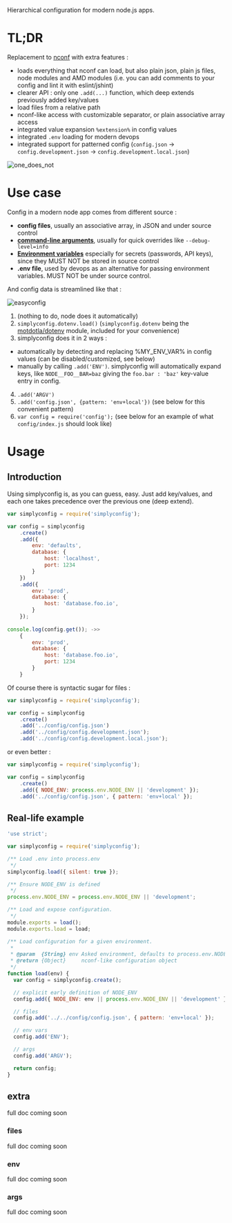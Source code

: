 Hierarchical configuration for modern node.js apps.

# TL;DR
Replacement to [nconf](https://github.com/indexzero/nconf) with extra features :
* loads everything that nconf can load, but also plain json, plain js files, node modules and AMD modules (i.e. you can add comments to your config and lint it with eslint/jshint)
* clearer API : only one `.add(...)` function, which deep extends previously added key/values
* load files from a relative path
* nconf-like access with customizable separator, or plain associative array access
* integrated value expansion `%extension%` in config values
* integrated `.env` loading for modern devops
* integrated support for patterned config (`config.json` -> `config.development.json` -> `config.development.local.json`) 

![one_does_not](https://cloud.githubusercontent.com/assets/603503/10567810/30dedd02-760e-11e5-984e-075a60b58633.jpg)

# Use case

Config in a modern node app comes from different source :
* **config files**, usually an associative array, in JSON and under source control
* **[command-line arguments](https://en.wikipedia.org/wiki/Command-line_interface#Arguments)**, usually for quick overrides like `--debug-level=info`
* **[Environment variables](https://en.wikipedia.org/wiki/Environment_variable)** especially for secrets (passwords, API keys), since they MUST NOT be stored in source control
* **.env file**, used by devops as an alternative for passing environment variables. MUST NOT be under source control.

And config data is streamlined like that :

![easyconfig](https://cloud.githubusercontent.com/assets/603503/10567809/30dccf6c-760e-11e5-98c7-dfa095f4d5bc.png)

1. (nothing to do, node does it automatically)
2. `simplyconfig.dotenv.load()` (`simplyconfig.dotenv` being the [motdotla/dotenv](https://github.com/motdotla/dotenv) module, included for your convenience)
3. simplyconfig does it in 2 ways :
  * automatically by detecting and replacing %MY_ENV_VAR% in config values (can be disabled/customized, see below)
  * manually by calling `.add('ENV')`. simplyconfig will automatically expand keys, like `NODE__FOO__BAR=baz` giving the `foo.bar : 'baz'` key-value entry in config.
4. `.add('ARGV')`
5. `.add('config.json', {pattern: 'env+local'})` (see below for this convenient pattern)
6. `var config = require('config');` (see below for an example of what `config/index.js` should look like)


# Usage

## Introduction
Using simplyconfig is, as you can guess, easy. Just add key/values,
and each one takes precedence over the previous one (deep extend).

```javascript
var simplyconfig = require('simplyconfig');

var config = simplyconfig
	.create()
	.add({
		env: 'defaults',
		database: {
			host: 'localhost',
			port: 1234
		}
	})
	.add({
		env: 'prod',
		database: {
			host: 'database.foo.io',
		}
	});
	
console.log(config.get()); ->>
	{
		env: 'prod',
		database: {
			host: 'database.foo.io',
			port: 1234
		}
	}
```

Of course there is syntactic sugar for files :

```javascript
var simplyconfig = require('simplyconfig');

var config = simplyconfig
	.create()
	.add('../config/config.json')
	.add('../config/config.development.json');
	.add('../config/config.development.local.json');
```
or even better :
```javascript
var simplyconfig = require('simplyconfig');

var config = simplyconfig
	.create()
	.add({ NODE_ENV: process.env.NODE_ENV || 'development' });
	.add('../config/config.json', { pattern: 'env+local' });
```


## Real-life example

```javascript
'use strict';

var simplyconfig = require('simplyconfig');

/** Load .env into process.env
 */
simplyconfig.load({ silent: true });

/** Ensure NODE_ENV is defined
 */
process.env.NODE_ENV = process.env.NODE_ENV || 'development';

/** Load and expose configuration.
 */
module.exports = load();
module.exports.load = load;

/** Load configuration for a given environment.
 *
 * @param  {String} env Asked environment, defaults to process.env.NODE_ENV
 * @return {Object}     nconf-like configuration object
 */
function load(env) {
  var config = simplyconfig.create();

  // explicit early definition of NODE_ENV
  config.add({ NODE_ENV: env || process.env.NODE_ENV || 'development' });

  // files
  config.add('../../config/config.json', { pattern: 'env+local' });

  // env vars
  config.add('ENV');

  // args
  config.add('ARGV');

  return config;
}
```

## extra
full doc coming soon

### files
full doc coming soon

### env
full doc coming soon

### args
full doc coming soon
